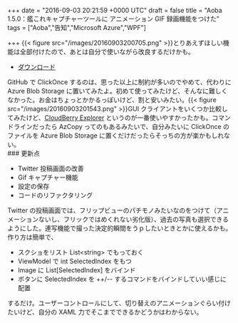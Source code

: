 
+++
date = "2016-09-03 20:21:59 +0000 UTC"
draft = false
title = "Aoba 1.5.0：艦これキャプチャーツールに アニメーション GIF 録画機能をつけた"
tags = ["Aoba","告知","Microsoft Azure","WPF"]

+++
{{< figure src="/images/20160903200705.png"  >}}とりあえずほしい機能は全部付けたので、あとは自分で使いながら改良するだけかも。

<ul>
<li><a href="https://yanagi.blob.core.windows.net/aoba/setup.exe">ダウンロード</a></li>
</ul>GitHub で ClickOnce するのは、思った以上に制約が多いのでやめて、代わりに Azure Blob Storage に置いてみたよ。初めて使ってみたけど、そんなに難しくなかった。お金はちょっとかかるっぽいけど、割と安いみたい。{{< figure src="/images/20160903201543.png"  >}}GUI クライアントをいくつか比較してみたけど、<a href="http://www.cloudberrylab.com/free-microsoft-azure-explorer.aspx">CloudBerry Explorer</a> というのが一番使いやすかったかも。コマンドラインだったら AzCopy ってのもあるみたいで、自分みたいに ClickOnce のファイルを Azure Blob Storage に置くだけだったらそっちの方が楽かもしれない。

<div class="section">
    ### 更新点
    
<ul>
<li>Twitter 投稿画面の改善</li>
<li>Gif キャプチャー機能</li>
<li>設定の保存</li>
<li>コードのリファクタリング</li>
</ul>Twitter の投稿画面では、フリップビューのパチモノみたいなのをつけて（アニメーションないし、フリックではめくれない劣化版）、過去の写真も選択できるようにした。連写機能で撮った決定的瞬間をうｐしたいときとかに使えるかも。作り方は簡単で、

<ul>
<li>スクショをリスト List&lt;string> でもっておく</li>
<li>ViewModel で int SelectedIndex をもつ</li>
<li>Image に List[SelectedIndex] をバインド</li>
<li>ボタンに SelectedIndex を ++/-- するコマンドをバインドしていい感じに配置</li>
</ul>するだけ。ユーザーコントロールにして、切り替えのアニメーションぐらい付けたいけど、自分の XAML 力でそこまでできるかどうかはわからない。

</div>

